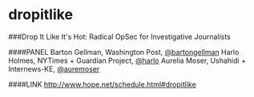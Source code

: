 dropitlike
==========

###Drop It Like It's Hot: Radical OpSec for Investigative Journalists

####PANEL
Barton Gellman, Washington Post, [@bartongellman](https://twitter.com/bartongellman)
Harlo Holmes, NYTimes + Guardian Project, [@harlo](https://twitter.com/harlo)
Aurelia Moser, Ushahidi + Internews-KE, [@auremoser](https://twitter.com/auremoser)

####LINK
<http://www.hope.net/schedule.html#dropitlike>
